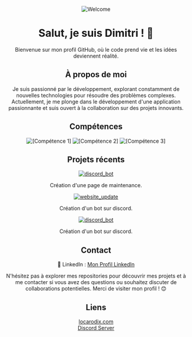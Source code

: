 <p align="center">
  <img src="https://img.shields.io/badge/Welcome%20to%20My%20GitHub%20Profile!-%F0%9F%8E%89-blueviolet" alt="Welcome">
</p>

<h1 align="center">Salut, je suis Dimitri ! 🚀</h1>

<p align="center">Bienvenue sur mon profil GitHub, où le code prend vie et les idées deviennent réalité.</p>

<h2 align="center">À propos de moi</h2>
<p align="center">Je suis passionné par le développement, explorant constamment de nouvelles technologies pour résoudre des problèmes complexes. Actuellement, je me plonge dans le développement d'une application passionnante et suis ouvert à la collaboration sur des projets innovants.</p>

<h2 align="center">Compétences</h2>

<p align="center">
  <img src="https://img.shields.io/badge/[Compétence%201]-%2343853D" alt="[Compétence 1]">
  <img src="https://img.shields.io/badge/[Compétence%202]-%232196F3" alt="[Compétence 2]">
  <img src="https://img.shields.io/badge/[Compétence%203]-%23E44D26" alt="[Compétence 3]">
  <!-- Ajoutez autant de badges que nécessaire -->
</p>

<h2 align="center">Projets récents</h2>

 <p align="center">
    <a href="https://github.com/dimitrihamelin/Discord_Bot" target="_blank">
      <img src="https://img.shields.io/badge/[discord_bot]-%231877F2" alt="discord_bot">
    </a>
<p align="center">Création d'une page de maintenance.</p>
  </p>

  <!-- Ajoutez d'autres liens vers vos projets récents -->
  <p align="center">
    <a href="https://github.com/dimitrihamelin/WebsitePage_Processing_Update" target="_blank">
      <img src="https://img.shields.io/badge/[website_update]-%23<COULEUR>" alt="website_update">
    </a>
    <!-- Ajoutez d'autres liens vers vos projets récents ici -->
  </p>

  <p align="center">Création d'un bot sur discord.</p>


<p align="center">
  <a href="https://github.com/dimitrihamelin/Discord_Bot" target="_blank">
    <img src="https://img.shields.io/badge/[discord_bot]-%231877F2" alt="discord_bot">
  </a>
  <!-- Ajoutez d'autres liens vers vos projets récents -->
</p>

<p align="center">Création d'un bot sur discord.</p>

<h2 align="center">Contact</h2>

<p align="center">
  💼 LinkedIn : <a target="_blank" href="https://fr.linkedin.com/in/dimitri-hamelin-15b854256?original_referer=https%3A%2F%2Fwww.google.com%2F">Mon Profil LinkedIn </a>
</p>

<p align="center">N'hésitez pas à explorer mes repositories pour découvrir mes projets et à me contacter si vous avez des questions ou souhaitez discuter de collaborations potentielles. Merci de visiter mon profil ! 😊</p>

<h2 align="center">Liens</h2>

<p align="center">
  <a href="https://locarodix.com" target="_blank">locarodix.com</a> <br>
  <a href="https://discord.gg/penncVytFW" target="_blank">Discord Server</a>
</p>
